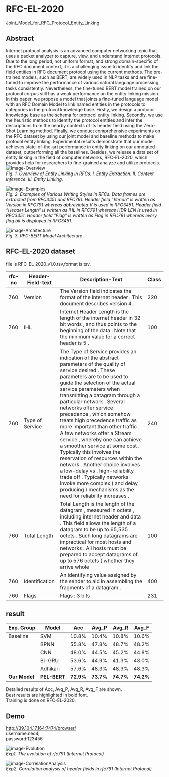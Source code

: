 # RFC-EL-2020 
Joint_Model_for_RFC_Protocol_Entity_Linking  
## Abstract    
Internet protocol analysis is an advanced computer networking topic that uses a packet analyzer to capture, view, and understand Internet protocols. Due to the long period, not uniform format, and strong domain-specific of the RFC document context, it is a challenging issue to identify and link the field entities in RFC document protocol using the current methods. The pre-trained models, such as BERT, are widely used in NLP tasks and are fine-tuned to improve the performance of various natural language processing tasks consistently. Nevertheless, the fine-tuned BERT model trained on our protocol corpus still has a weak performance on the entity linking mission. In this paper, we propose a model that joints a fine-tuned language model with an RFC Domain Model to link named entities in the protocols to categories in the protocol knowledge base. Firstly, we design a protocol knowledge base as the schema for protocol entity linking. Secondly, we use the heuristic methods to identify the protocol entities and infer the descriptions from the nearby contexts of its header field using the Zero-Shot Learning method. Finally, we conduct comprehensive experiments on the RFC dataset by using our joint model and baseline methods to make protocol entity linking. Experimental results demonstrate that our model achieves state-of-the-art performance in entity linking on our annotated dataset, outperforming all the baselines. Besides, we release a data set of entity linking in the field of computer networks, RFC-EL-2020, which provides help for researchers to fine-grained analyze and utilize protocols.  
![image-Overview](https://github.com/ISCAS-ITECHS/RFC-BERT/blob/master/data/overview.png)  
*Fig. 1. Overview of Entity Linking in RFCs. I. Entity Extraction. II. Context Inference. III. Entity Linking.*  
  
![image-Examples](https://github.com/ISCAS-ITECHS/RFC-BERT/blob/master/data/example.png)  
*Fig. 2. Examples of Various Writing Styles in RFCs. Data frames are extracted from RFC3451 and RFC791. Header field ”Verion” is written as Version in RFC791 whereas abbreviated V is used in RFC3451. Header field ”Header Length” is written as IHL in RFC791 whereas HDR LEN is used in RFC3451. Header field ”Flag” is written as Flag in RFC791 whereas every flag bit is displayed in RFC3451.*    
  
![image-Architecture](https://github.com/ISCAS-ITECHS/RFC-BERT/blob/master/data/model.png)  
*Fig. 3. RFC-BERT Model Architecture*  

## RFC-EL-2020 dataset 
file is RFC-EL-2020_v1.0.tsv,format is tsv.  

|  rfc-no   | Header-Field-text | Description-Text | Class |
|  ----     | ----         |----              |----   |
|760|	Version|	The Version field indicates the format of the internet header . This document describes version 4 .|	220|
|760|	IHL| Internet Header Length is the length of the internet header in 32 bit words , and thus points to the beginning of the data . Note that the minimum value for a correct header is 5 .|	100|
|760|	Type of Service|	The Type of Service provides an indication of the abstract parameters of the quality of service desired . These parameters are to be used to guide the selection of the actual service parameters when transmitting a datagram through a particular network . Several networks offer service precedence , which somehow treats high precedence traffic as more important than other traffic . A few networks offer a Stream service , whereby one can achieve a smoother service at some cost . Typically this involves the reservation of resources within the network . Another choice involves a low-delay vs . high-reliability trade off . Typically networks invoke more complex ( and delay producing ) mechanisms as the need for reliability increases . |	240|
|760|	Total Length|	Total Length is the length of the datagram , measured in octets , including internet header and data . This field allows the length of a datagram to be up to 65,535 octets . Such long datagrams are impractical for most hosts and networks . All hosts must be prepared to accept datagrams of up to 576 octets ( whether they arrive whole|	100
|760|	Identification|	An identifying value assigned by the sender to aid in assembling the fragments of a datagram .| 	400
760	|Flags|	Flags : 3 bits|	231|

## result 

|Exp. Group |  Model      |  Acc    | Avg_P | Avg_R | Avg_F|
|  ----     | ----        |----     |----   |----   |----  |
|Baseline   |  SVM        |  10.8%  | 10.4% | 10.8% | 10.6%|
|           |  BPNN       |  55.8%  | 47.8% | 48.7% | 48.2%|
|           |  CNN        |  48.0%  | 44.5% | 45.2% | 44.8%|
|           |  Bi-GRU     |  53.6%  | 44.9% | 41.3% | 43.0%|
|           |  Adhikari   |  57.6%  | 48.3% | 48.3% | 48.3%|
|**Our Model**  |  **PEL-BERT**   |  **72.9%**  | **73.7%** | **74.7%** | **74.2%**|  

Detailed results of Acc, Avg_P, Avg_R, Avg_F are shown.   
Best results are highlighted in bold font.   
Training is done on RFC-EL-2020. 
## Demo
http://39.104.17.164:7474/browser/  
username:neo4j  
password:123456  

![image-Evolution](https://github.com/ISCAS-ITECHS/RFC-BERT/blob/master/data/rfc791-IP-update.png)  
*Exp1. The evolution of rfc791 (Internet Protocol)*  

 
![image-CorrelationAnalysis](https://github.com/ISCAS-ITECHS/RFC-BERT/blob/master/data/rfc791-IP-Fields.png)  
*Exp2. Correlation analysis of header fields in rfc791 (Internet Protocol)*   
